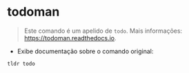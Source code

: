 # todoman

> Este comando é um apelido de `todo`.
> Mais informações: <https://todoman.readthedocs.io>.

- Exibe documentação sobre o comando original:

`tldr todo`
